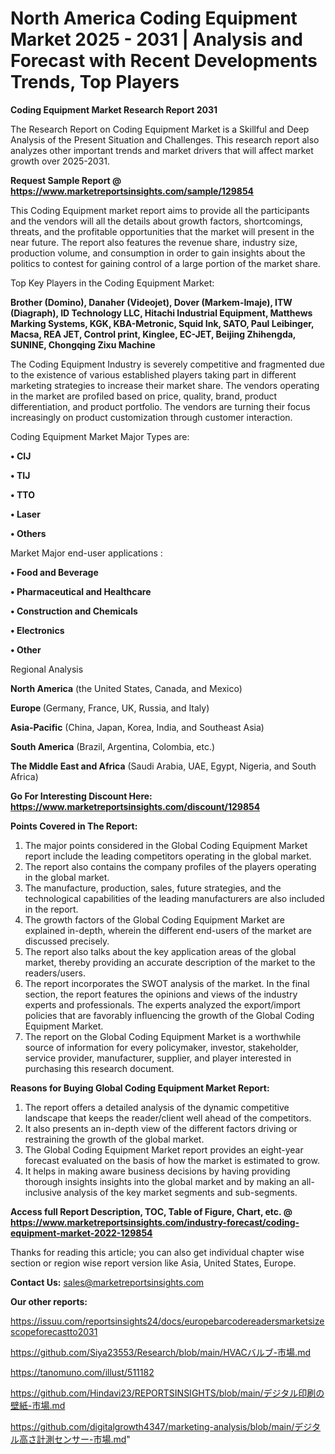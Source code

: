 # North America Coding Equipment Market 2025 - 2031 | Analysis and Forecast with Recent Developments Trends, Top Players

<strong>Coding Equipment Market Research Report 2031</strong>

The Research Report on Coding Equipment Market is a Skillful and Deep Analysis of the Present Situation and Challenges. This research report also analyzes other important trends and market drivers that will affect market growth over 2025-2031.

<strong>Request Sample Report @ <a href=https://www.marketreportsinsights.com/sample/129854>https://www.marketreportsinsights.com/sample/129854</a></strong>

This Coding Equipment market report aims to provide all the participants and the vendors will all the details about growth factors, shortcomings, threats, and the profitable opportunities that the market will present in the near future. The report also features the revenue share, industry size, production volume, and consumption in order to gain insights about the politics to contest for gaining control of a large portion of the market share.

Top Key Players in the Coding Equipment Market:

<strong>Brother (Domino), Danaher (Videojet), Dover (Markem-Imaje), ITW (Diagraph), ID Technology LLC, Hitachi Industrial Equipment, Matthews Marking Systems, KGK, KBA-Metronic, Squid Ink, SATO, Paul Leibinger, Macsa, REA JET, Control print, Kinglee, EC-JET, Beijing Zhihengda, SUNINE, Chongqing Zixu Machine</strong>

The Coding Equipment Industry is severely competitive and fragmented due to the existence of various established players taking part in different marketing strategies to increase their market share. The vendors operating in the market are profiled based on price, quality, brand, product differentiation, and product portfolio. The vendors are turning their focus increasingly on product customization through customer interaction.

Coding Equipment Market Major Types are:

<strong>• CIJ

• TIJ

• TTO

• Laser

• Others</strong>

Market Major end-user applications :

<strong>• Food and Beverage

• Pharmaceutical and Healthcare

• Construction and Chemicals

• Electronics

• Other</strong>

Regional Analysis

</u><strong><b>North America</b></strong> (the United States, Canada, and Mexico)

<strong><b>Europe </b></strong>(Germany, France, UK, Russia, and Italy)

<strong><b>Asia-Pacific</b></strong> (China, Japan, Korea, India, and Southeast Asia)

<strong><b>South America</b></strong> (Brazil, Argentina, Colombia, etc.)

<strong><b>The Middle East and Africa</b></strong> (Saudi Arabia, UAE, Egypt, Nigeria, and South Africa)

<strong>Go For Interesting Discount Here: <a href=https://www.marketreportsinsights.com/discount/129854>https://www.marketreportsinsights.com/discount/129854</a></strong>

<strong>Points Covered in The Report:</strong>
<ol>
  <li>The major points considered in the Global Coding Equipment Market report include the leading competitors operating in the global market.</li>
  <li>The report also contains the company profiles of the players operating in the global market.</li>
  <li>The manufacture, production, sales, future strategies, and the technological capabilities of the leading manufacturers are also included in the report.</li>
  <li>The growth factors of the Global Coding Equipment Market are explained in-depth, wherein the different end-users of the market are discussed precisely.</li>
  <li>The report also talks about the key application areas of the global market, thereby providing an accurate description of the market to the readers/users.</li>
  <li>The report incorporates the SWOT analysis of the market. In the final section, the report features the opinions and views of the industry experts and professionals. The experts analyzed the export/import policies that are favorably influencing the growth of the Global Coding Equipment Market.</li>
  <li>The report on the Global Coding Equipment Market is a worthwhile source of information for every policymaker, investor, stakeholder, service provider, manufacturer, supplier, and player interested in purchasing this research document.</li>
</ol>
<strong>Reasons for Buying Global Coding Equipment Market Report:</strong>

<ol>
  <li>The report offers a detailed analysis of the dynamic competitive landscape that keeps the reader/client well ahead of the competitors.</li>
  <li>It also presents an in-depth view of the different factors driving or restraining the growth of the global market.</li>
  <li>The Global Coding Equipment Market report provides an eight-year forecast evaluated on the basis of how the market is estimated to grow.</li>
  <li>It helps in making aware business decisions by having providing thorough insights insights into the global market and by making an all-inclusive analysis of the key market segments and sub-segments.</li>
</ol>
<strong>Access full Report Description, TOC, Table of Figure, Chart, etc. @ <a href=https://www.marketreportsinsights.com/industry-forecast/coding-equipment-market-2022-129854>https://www.marketreportsinsights.com/industry-forecast/coding-equipment-market-2022-129854</a></strong>


Thanks for reading this article; you can also get individual chapter wise section or region wise report version like Asia, United States, Europe.

<strong>Contact Us:</strong>
sales@marketreportsinsights.com

<strong>Our other reports:</strong>

<a href=https://issuu.com/reportsinsights24/docs/europebarcodereadersmarketsizescopeforecastto2031>https://issuu.com/reportsinsights24/docs/europebarcodereadersmarketsizescopeforecastto2031</a>

<a href=https://github.com/Siya23553/Research/blob/main/HVACバルブ-市場.md>https://github.com/Siya23553/Research/blob/main/HVACバルブ-市場.md</a>

<a href=https://tanomuno.com/illust/511182>https://tanomuno.com/illust/511182</a>

<a href=https://github.com/Hindavi23/REPORTSINSIGHTS/blob/main/デジタル印刷の壁紙-市場.md>https://github.com/Hindavi23/REPORTSINSIGHTS/blob/main/デジタル印刷の壁紙-市場.md</a>

<a href=https://github.com/digitalgrowth4347/marketing-analysis/blob/main/デジタル高さ計測センサー-市場.md>https://github.com/digitalgrowth4347/marketing-analysis/blob/main/デジタル高さ計測センサー-市場.md</a>"
